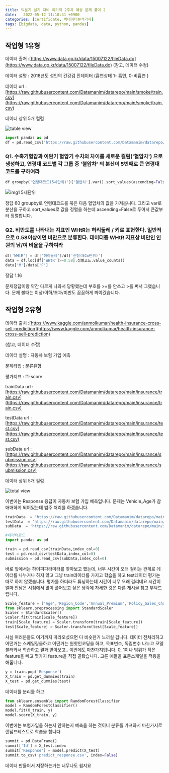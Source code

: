 ```yaml
---
title: 빅분기 실기 대비 이기적 2주차 예상 문제 풀이 2
date:   2022-05-12 11:10:41 +0900
categories: [Certificate, 빅데이터분석기사]
tags: [bigdata, data, python, pandas]
---
```


## 작업형 1유형

데이터 출처 :[https://www.data.go.kr/data/15007122/fileData.do](https://www.data.go.kr/data/15007122/fileData.do) (참고, 데이터 수정)

데이터 설명 : 2018년도 성인의 건강검 진데이터 (흡연상태 1- 흡연, 0-비흡연 )

데이터 url : [https://raw.githubusercontent.com/Datamanim/datarepo/main/smoke/train.csv](https://raw.githubusercontent.com/Datamanim/datarepo/main/smoke/train.csv)

데이터 상위 5개 컬럼

![table view](https://user-images.githubusercontent.com/85277660/210364151-670153dc-c438-49d3-b89d-acc290058eaa.png)

```py
import pandas as pd
df = pd.read_csv("https://raw.githubusercontent.com/Datamanim/datarepo/main/smoke/train.csv")
```

### Q1. 수축기혈압과 이완기 혈압기 수치의 차이를 새로운 컬럼('혈압차') 으로 생성하고, 연령대 코드별 각 그룹 중 '혈압차' 의 분산이 5번째로 큰 연령대 코드를 구하여라

```py
df.groupby('연령대코드(5세단위)')['혈압차'].var().sort_values(ascending=False)
```

![img1 5세단위](https://user-images.githubusercontent.com/85277660/210364308-da8c91ea-f99a-48e2-9c03-6d6de41ce5ae.png)

정답 60
groupby로 연령대코드를 묶은 다음 혈압차의 값을 가져옵니다. 그리고 var로 분산을 구하고 sort_values로 값을 정렬을 하는데 ascending=False로 두어서 큰값부터 정렬합니다.


### Q2. 비만도를 나타내는 지표인 WHtR는 허리둘레 / 키로 표현한다. 일반적으로 0.58이상이면 비만으로 분류한다. 데이터중 WHtR 지표상 비만인 인원의 남/여 비율을 구하여라

```py
df['WHtR'] = df['허리둘레']/df['신장(5Cm단위)']
data = df.loc[df['WHtR']>=0.58].성별코드.value_counts()
data['M']/data['F']
```
정답 1.16

문제정답이랑 약간 다르게 나와서 당황했는데 부호를 >=를 안쓰고 >를 써서 그랬습니다. 문제 볼때는 이상/이하/초과/미만도 꼼꼼하게 봐야겠습니다.

## 작업형 2유형

데이터 출처 :[https://www.kaggle.com/anmolkumar/health-insurance-cross-sell-prediction](https://www.kaggle.com/anmolkumar/health-insurance-cross-sell-prediction)

(참고, 데이터 수정)

데이터 설명 : 자동차 보험 가입 예측

문제타입 : 분류유형

평가지표 : f1-score

trainData url : [https://raw.githubusercontent.com/Datamanim/datarepo/main/insurance/train.csv](https://raw.githubusercontent.com/Datamanim/datarepo/main/insurance/train.csv)

testData url : [https://raw.githubusercontent.com/Datamanim/datarepo/main/insurance/test.csv](https://raw.githubusercontent.com/Datamanim/datarepo/main/insurance/test.csv)

subData url : [https://raw.githubusercontent.com/Datamanim/datarepo/main/insurance/submission.csv](https://raw.githubusercontent.com/Datamanim/datarepo/main/insurance/submission.csv)

데이터 상위 5개 컬럼

![total view](https://user-images.githubusercontent.com/85277660/210364515-7b0a5b6a-b88d-4d11-9d9d-907eecaa06bc.png)

이번에는 Response 응답이 자동차 보험 가입 예측입니다. 문제는 Vehicle_Age가 참 애매하게 되어있는데 범주 처리를 하겠습니다.

```py
trainData  = 'https://raw.githubusercontent.com/Datamanim/datarepo/main/insurance/train.csv'
testData  = 'https://raw.githubusercontent.com/Datamanim/datarepo/main/insurance/test.csv'
subData  = 'https://raw.githubusercontent.com/Datamanim/datarepo/main/insurance/submission.csv'

#데이터로드
import pandas as pd

train = pd.read_csv(trainData,index_col=0)
test = pd.read_csv(testData,index_col=0)
submission = pd.read_csv(subData,index_col=0)
```

바로 앞에서는 하이퍼파라미터를 찾아보고 했는데, 너무 시간이 오래 걸리는 관계로 데이터를 나누거나 하지 않고 그냥 train데이터를 가지고 학습을 하고 test데이터 평가는 따로 하지 않겠습니다. 평가를 하더라도 튜닝하는데 시간이 너무 오래 걸리네요 시간이 얼마 안남은 시점에서 많이 풀어보고 싶은 생각에 자세한 것은 다른 게시글 참고 부탁드립니다.

```py
Scale_feature = ['Age','Region_Code','Annual_Premium','Policy_Sales_Channel','Vintage']
from sklearn.preprocessing import StandardScaler
Scaler = StandardScaler()
Scaler.fit(train[Scale_feature])
train[Scale_feature] = Scaler.transform(train[Scale_feature])
test[Scale_feature] = Scaler.transform(test[Scale_feature])
```
 
사실 여러분들도 여기까지 따라오셨으면 다 비슷한거 느끼실 겁니다. 데이터 전처리하고 어떤거는 스케일링을하고 어떤거는 원핫인코딩을 하고, 목표변수, 독립변수 나누고 모델 불러와서 학습하고 결과 받아보고.. 이번에도 마찬가지입니다.
0, 1이나 범위가 작은 feature을 빼고 몇가지 feature을 직접 골랐습니다. 고른 애들을 표준스케일을 적용을 해줍니다.

```py
y = train.pop('Response')
X_train = pd.get_dummies(train)
X_test = pd.get_dummies(test)
```
데이터를 분리를 하고

```py
from sklearn.ensemble import RandomForestClassifier
model = RandomForestClassifier()
model.fit(X_train, y)
model.score(X_train, y)
```
이번에는 보험가입을 하는지 안하는지 예측을 하는 것이니 분류를 가져와서 마찬가지로 랜덤프레스트로 학습을 합니다.

```py
summit = pd.DataFrame()
summit['Id'] = X_test.index
summit['Response'] = model.predict(X_test)
summit.to_csv('predict_response.csv', index=False)
```
데이터 만들어서 저장하는거는 너무나도 쉽지요